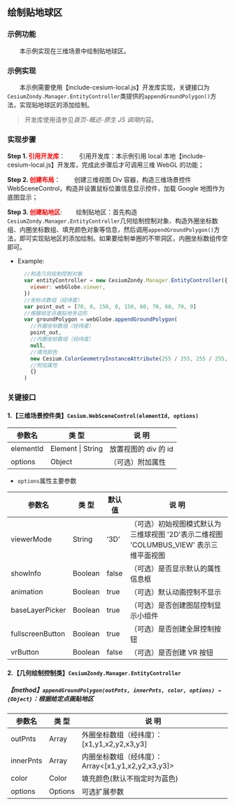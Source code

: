 ## 绘制贴地球区

### 示例功能

&ensp;&ensp;&ensp;&ensp;本示例实现在三维场景中绘制贴地球区。

### 示例实现

&ensp;&ensp;&ensp;&ensp;本示例需要使用【include-cesium-local.js】开发库实现，关键接口为`CesiumZondy.Manager.EntityController`类提供的`appendGroundPolygon()`方法，实现贴地球区的添加绘制。

> 开发库使用请参见*首页-概述-原生 JS 调用*内容。

### 实现步骤

**Step 1. <font color=red>引用开发库</font>**：
&ensp;&ensp;&ensp;&ensp;引用开发库：本示例引用 local 本地【include-cesium-local.js】开发库，完成此步骤后才可调用三维 WebGL 的功能；

**Step 2. <font color=red>创建布局</font>**：
&ensp;&ensp;&ensp;&ensp;创建三维视图 Div 容器，构造三维场景控件 WebSceneControl，构造并设置鼠标位置信息显示控件，加载 Google 地图作为底图显示；

**Step 3. <font color=red>创建贴地区</font>**:
&ensp;&ensp;&ensp;&ensp;绘制贴地区：首先构造`CesiumZondy.Manager.EntityController`几何绘制控制对象、构造外圈坐标数组、内圈坐标数组、填充颜色对象等信息，然后调用`appendGroundPolygon()`方法，即可实现贴地区的添加绘制。如果要绘制单圈的不带洞区，内圈坐标数组传空即可。

- Example:
  ```javascript
    //构造几何绘制控制对象
    var entityController = new CesiumZondy.Manager.EntityController({
      viewer: webGlobe.viewer,
    })
    //坐标点数组（经纬度）
    var point_out = [70, 0, 150, 0, 150, 60, 70, 60, 70, 0]
    //根据给定点画贴地多边形
    var groundPolygon = webGlobe.appendGroundPolygon(
      //外圈坐标数组（经纬度）
      point_out,
      //内圈坐标数组（经纬度）
      null,
      //填充颜色
      new Cesium.ColorGeometryInstanceAttribute(255 / 255, 255 / 255, 0 / 255, 0.5),
      //附加属性
      {}
    )
  ```

### 关键接口

#### 1.【三维场景控件类】`Cesium.WebSceneControl(elementId, options)`

| 参数名    | 类 型             | 说 明                |
| --------- | ----------------- | -------------------- |
| elementId | Element \| String | 放置视图的 div 的 id |
| options   | Object            | （可选）附加属性     |

- `options`属性主要参数

| 参数名           | 类 型   | 默认值 | 说 明                                                                                  |
| ---------------- | ------- | ------ | -------------------------------------------------------------------------------------- |
| viewerMode       | String  | ‘3D’   | （可选）初始视图模式默认为三维球视图 '2D'表示二维视图 'COLUMBUS_VIEW' 表示三维平面视图 |
| showInfo         | Boolean | false  | （可选）是否显示默认的属性信息框                                                       |
| animation        | Boolean | true   | （可选）默认动画控制不显示                                                             |
| baseLayerPicker  | Boolean | true   | （可选）是否创建图层控制显示小组件                                                     |
| fullscreenButton | Boolean | true   | （可选）是否创建全屏控制按钮                                                           |
| vrButton         | Boolean | false  | （可选）是否创建 VR 按钮                                                               |

#### 2.【几何绘制控制类】`CesiumZondy.Manager.EntityController`

##### 【method】`appendGroundPolygon(outPnts, innerPnts, color, options) → {Object}`：根据给定点画贴地区

| 参数名    | 类 型   | 说 明                                              |
| --------- | ------- | -------------------------------------------------- |
| outPnts   | Array   | 外圈坐标数组（经纬度）：[x1,y1,x2,y2,x3,y3]        |
| innerPnts | Array   | 内圈坐标数组（经纬度）：Array<[x1,y1,x2,y2,x3,y3]> |
| color     | Color   | 填充颜色(默认不指定时为蓝色)                       |
| options   | Options | 可选扩展参数                                       |
